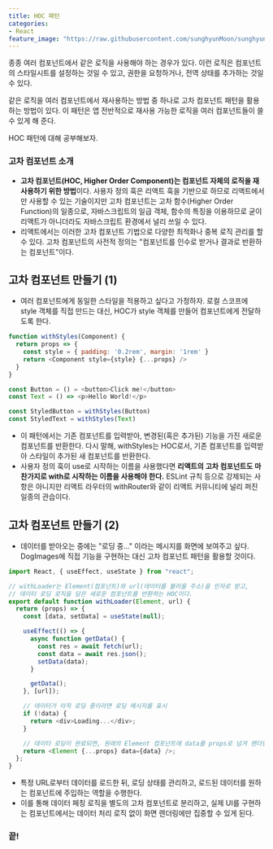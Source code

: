 ```yaml
---
title: HOC 패턴
categories:
- React
feature_image: "https://raw.githubusercontent.com/sunghyunMoon/sunghyunmoon.github.io/main/assets/img/background/react_pattern.png"
---
```


종종 여러 컴포넌트에서 같은 로직을 사용해야 하는 경우가 있다. 이런 로직은 컴포넌트의 스타일시트를 설정하는 것일 수 있고, 권한을 요청하거나, 전역 상태를 추가하는 것일 수 있다.

같은 로직을 여러 컴포넌트에서 재사용하는 방법 중 하나로 고차 컴포넌트 패턴을 활용하는 방법이 있다. 이 패턴은 앱 전반적으로 재사용 가능한 로직을 여러 컴포넌트들이 쓸 수 있게 해 준다.

HOC 패턴에 대해 공부해보자.

### 고차 컴포넌트 소개

- **고차 컴포넌트(HOC, Higher Order Component)는 컴포넌트 자체의 로직을 재사용하기 위한 방법**이다. 사용자 정의 훅은 리액트 훅을 기반으로 하므로 리액트에서만 사용할 수 있는 기술이지만 고차 컴포넌트는 고차 함수(Higher Order Function)의 일종으로, 자바스크립트의 일급 객체, 함수의 특징을 이용하므로 굳이 리액트가 아니더라도 자바스크립트 환경에서 널리 쓰일 수 있다.
- 리액트에서는 이러한 고차 컴포넌트 기법으로 다양한 최적화나 중복 로직 관리를 할 수 있다. 고차 컴포넌트의 사전적 정의는 "컴포넌트를 인수로 받거나 결과로 반환하는 컴포넌트"이다.

## 고차 컴포넌트 만들기 (1)

- 여러 컴포넌트에게 동일한 스타일을 적용하고 싶다고 가정하자. 로컬 스코프에 style 객체를 직접 만드는 대신, HOC가 style 객체를 만들어 컴포넌트에게 전달하도록 한다.

```js
function withStyles(Component) {
  return props => {
    const style = { padding: '0.2rem', margin: '1rem' }
    return <Component style={style} {...props} />
  }
}

const Button = () = <button>Click me!</button>
const Text = () => <p>Hello World!</p>

const StyledButton = withStyles(Button)
const StyledText = withStyles(Text)
```

- 이 패턴에서는 기존 컴포넌트를 입력받아, 변경된(혹은 추가된) 기능을 가진 새로운 컴포넌트를 반환한다. 다시 말해, withStyles는 HOC로서, 기존 컴포넌트를 입력받아 스타일이 추가된 새 컴포넌트를 반환한다.
- 사용자 정의 훅이 use로 시작하는 이름을 사용했다면 **리액트의 고차 컴포넌트도 마찬가지로 with로 시작하는 이름을 사용해야 한다.** ESLint 규칙 등으로 강제되는 사항은 아니지만 리액트 라우터의 withRouter와 같이 리액트 커뮤니티에 널리 퍼진 일종의 관습이다.

## 고차 컴포넌트 만들기 (2)

- 데이터를 받아오는 중에는 "로딩 중..." 이라는 메시지를 화면에 보여주고 싶다. DogImages에 직접 기능을 구현하는 대신 고차 컴포넌트 패턴을 활용할 것이다.

```js
import React, { useEffect, useState } from "react";

// withLoader는 Element(컴포넌트)와 url(데이터를 불러올 주소)을 인자로 받고,
// 데이터 로딩 로직을 담은 새로운 컴포넌트를 반환하는 HOC이다.
export default function withLoader(Element, url) {
  return (props) => {
    const [data, setData] = useState(null);

    useEffect(() => {
      async function getData() {
        const res = await fetch(url);
        const data = await res.json();
        setData(data);
      }

      getData();
    }, [url]);

    // 데이터가 아직 로딩 중이라면 로딩 메시지를 표시
    if (!data) {
      return <div>Loading...</div>;
    }

    // 데이터 로딩이 완료되면, 원래의 Element 컴포넌트에 data를 props로 넘겨 렌더링
    return <Element {...props} data={data} />;
  };
}
```

- 특정 URL로부터 데이터를 로드한 뒤, 로딩 상태를 관리하고, 로드된 데이터를 원하는 컴포넌트에 주입하는 역할을 수행한다.
- 이를 통해 데이터 페칭 로직을 별도의 고차 컴포넌트로 분리하고, 실제 UI를 구현하는 컴포넌트에서는 데이터 처리 로직 없이 화면 렌더링에만 집중할 수 있게 된다.

<h3>끝!</h3>

